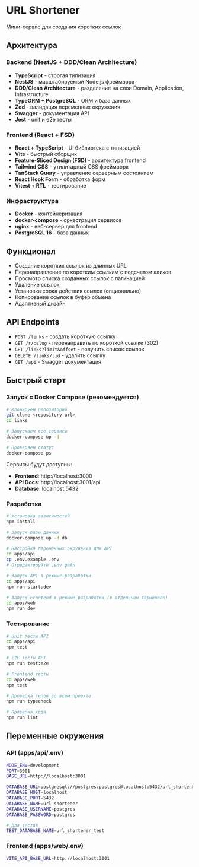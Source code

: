# URL Shortener

Мини-сервис для создания коротких ссылок

## Архитектура

### Backend (NestJS + DDD/Clean Architecture)
- **TypeScript** - строгая типизация
- **NestJS** - масштабируемый Node.js фреймворк
- **DDD/Clean Architecture** - разделение на слои Domain, Application, Infrastructure
- **TypeORM + PostgreSQL** - ORM и база данных
- **Zod** - валидация переменных окружения
- **Swagger** - документация API
- **Jest** - unit и e2e тесты

### Frontend (React + FSD)
- **React + TypeScript** - UI библиотека с типизацией
- **Vite** - быстрый сборщик
- **Feature-Sliced Design (FSD)** - архитектура frontend
- **Tailwind CSS** - утилитарный CSS фреймворк
- **TanStack Query** - управление серверным состоянием
- **React Hook Form** - обработка форм
- **Vitest + RTL** - тестирование

### Инфраструктура
- **Docker** - контейнеризация
- **docker-compose** - оркестрация сервисов
- **nginx** - веб-сервер для frontend
- **PostgreSQL 16** - база данных

## Функционал

- Создание коротких ссылок из длинных URL
- Перенаправление по коротким ссылкам с подсчетом кликов
- Просмотр списка созданных ссылок с пагинацией
- Удаление ссылок
- Установка срока действия ссылок (опционально)
- Копирование ссылок в буфер обмена
-  Адаптивный дизайн

## API Endpoints

- `POST /links` - создать короткую ссылку
- `GET /r/:slug` - перенаправить по короткой ссылке (302)
- `GET /links?limit&offset` - получить список ссылок
- `DELETE /links/:id` - удалить ссылку
- `GET /api` - Swagger документация

## Быстрый старт

### Запуск с Docker Compose (рекомендуется)

```bash
# Клонируем репозиторий
git clone <repository-url>
cd links

# Запускаем все сервисы
docker-compose up -d

# Проверяем статус
docker-compose ps
```

Сервисы будут доступны:
- **Frontend**: http://localhost:3000
- **API Docs**: http://localhost:3001/api
- **Database**: localhost:5432

### Разработка

```bash
# Установка зависимостей
npm install

# Запуск базы данных
docker-compose up -d db

# Настройка переменных окружения для API
cd apps/api
cp .env.example .env
# Отредактируйте .env файл

# Запуск API в режиме разработки
cd apps/api
npm run start:dev

# Запуск Frontend в режиме разработки (в отдельном терминале)
cd apps/web
npm run dev
```

### Тестирование

```bash
# Unit тесты API
cd apps/api
npm test

# E2E тесты API
npm run test:e2e

# Frontend тесты
cd apps/web
npm test

# Проверка типов во всем проекте
npm run typecheck

# Проверка кода
npm run lint
```

## Переменные окружения

### API (apps/api/.env)

```bash
NODE_ENV=development
PORT=3001
BASE_URL=http://localhost:3001

DATABASE_URL=postgresql://postgres:postgres@localhost:5432/url_shortener
DATABASE_HOST=localhost
DATABASE_PORT=5432
DATABASE_NAME=url_shortener
DATABASE_USERNAME=postgres
DATABASE_PASSWORD=postgres

# Для тестов
TEST_DATABASE_NAME=url_shortener_test
```

### Frontend (apps/web/.env)

```bash
VITE_API_BASE_URL=http://localhost:3001
```
